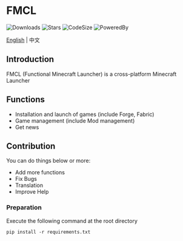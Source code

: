 # FMCL

![Downloads](https://img.shields.io/github/downloads/1604042736/FMCL/total)
![Stars](https://img.shields.io/github/stars/1604042736/FMCL)
![CodeSize](https://img.shields.io/github/languages/code-size/1604042736/FMCL)
![PoweredBy](https://img.shields.io/badge/Powered%20By-YongjianWang-green.svg)

[English](README_en.md) | 中文

## Introduction

FMCL (Functional Minecraft Launcher) is a cross-platform Minecraft Launcher

## Functions

- Installation and launch of games (include Forge, Fabric)
- Game management (include Mod management)
- Get news

## Contribution

You can do things below or more:

- Add more functions
- Fix Bugs
- Translation
- Improve Help

### Preparation

Execute the following command at the root directory

```shell
pip install -r requirements.txt
```

